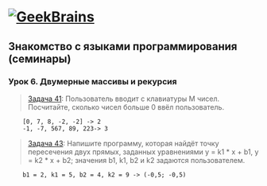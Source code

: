 # [![GeekBrains](https://frontend-scripts.hb.bizmrg.com/unique-hf/svg/logo.svg)](https://gb.ru)

## Знакомство с языками программирования (семинары)

### Урок 6. Двумерные массивы и рекурсия

> [Задача 41](https://github.com/XYI7I/GeekBrains/blob/main/Geek/C%23/lesson6/HW/task1/Program.cs): Пользователь вводит с клавиатуры M чисел. Посчитайте, сколько чисел больше 0 ввёл пользователь.

        [0, 7, 8, -2, -2] -> 2
        -1, -7, 567, 89, 223-> 3

> [Задача 43](https://github.com/XYI7I/GeekBrains/tree/main/Geek/C%23/lesson6/HW/task2/Program.cs): Напишите программу, которая найдёт точку пересечения двух прямых, заданных уравнениями y = k1 * x + b1, y = k2 * x + b2; значения b1, k1, b2 и k2 задаются пользователем.

        b1 = 2, k1 = 5, b2 = 4, k2 = 9 -> (-0,5; -0,5)